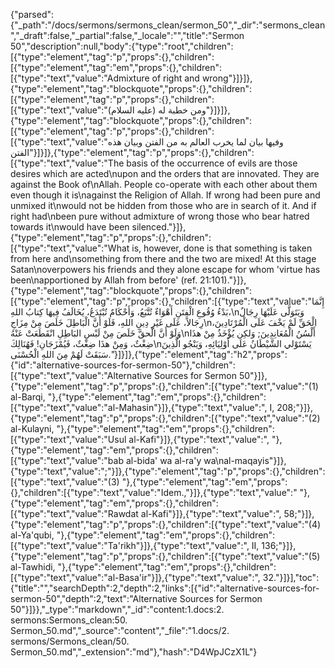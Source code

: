 {"parsed":{"_path":"/docs/sermons/sermons_clean/sermon_50","_dir":"sermons_clean","_draft":false,"_partial":false,"_locale":"","title":"Sermon 50","description":null,"body":{"type":"root","children":[{"type":"element","tag":"p","props":{},"children":[{"type":"element","tag":"em","props":{},"children":[{"type":"text","value":"Admixture of right and wrong"}]}]},{"type":"element","tag":"blockquote","props":{},"children":[{"type":"element","tag":"p","props":{},"children":[{"type":"text","value":"ومن خطبة له (عليه السلام)"}]}]},{"type":"element","tag":"blockquote","props":{},"children":[{"type":"element","tag":"p","props":{},"children":[{"type":"text","value":"وفيها بيان لما يخرب العالم به من الفتن وبيان هذه الفتن"}]}]},{"type":"element","tag":"p","props":{},"children":[{"type":"text","value":"The basis of the occurrence of evils are those desires which are acted\nupon and the orders that are innovated. They are against the Book of\nAllah. People co-operate with each other about them even though it is\nagainst the Religion of Allah. If wrong had been pure and unmixed it\nwould not be hidden from those who are in search of it. And if right had\nbeen pure without admixture of wrong those who bear hatred towards it\nwould have been silenced."}]},{"type":"element","tag":"p","props":{},"children":[{"type":"text","value":"What is, however, done is that something is taken from here and\nsomething from there and the two are mixed! At this stage Satan\noverpowers his friends and they alone escape for whom 'virtue has been\napportioned by Allah from before' (ref. 21:101)."}]},{"type":"element","tag":"blockquote","props":{},"children":[{"type":"element","tag":"p","props":{},"children":[{"type":"text","value":"إِنَّمَا بَدْءُ وُقُوعِ الْفِتَنِ أَهْوَاءٌ تُتَّبَعُ، وَأَحْكَامٌ تُبْتَدَعُ، يُخَالَفُ فِيهَا كِتابُ اللهِ،\nوَيَتَوَلَّى عَلَيْهَا رِجَالٌ رِجَالاً، عَلَى غَيْرِ دِينِ اللهِ، فَلَوْ أَنَّ الْبَاطِلَ خَلَصَ مِنْ مِزَاجِ\nالْحَقِّ لَمْ يَخْفَ عَلَى الْمُرْتَادِينَ، وَلَوْ أَنَّ الْحقَّ خَلَصَ مِنْ لَبْسِ البَاطِلِ انْقَطَعَتْ عَنْهُ\nأَلْسُنُ الْمُعَانِدِينَ; وَلكِن يُؤْخَذُ مِنْ هذَا ضِغْثٌ، وَمِنْ هذَا ضِغْثٌ، فَيُمْزَجَانِ! فَهُنَالِكَ\nيَسْتَوْلي الشَّيْطَانُ عَلَى أَوْلِيَائِهِ، وَيَنْجُو الَّذِينَ سَبَقَتْ لَهُمْ مِنَ اللهِ الْحُسْنَى."}]}]},{"type":"element","tag":"h2","props":{"id":"alternative-sources-for-sermon-50"},"children":[{"type":"text","value":"Alternative Sources for Sermon 50"}]},{"type":"element","tag":"p","props":{},"children":[{"type":"text","value":"(1) al-Barqi, "},{"type":"element","tag":"em","props":{},"children":[{"type":"text","value":"al-Mahasin"}]},{"type":"text","value":", I, 208;"}]},{"type":"element","tag":"p","props":{},"children":[{"type":"text","value":"(2) al-Kulayni, "},{"type":"element","tag":"em","props":{},"children":[{"type":"text","value":"Usul al-Kafi"}]},{"type":"text","value":", "},{"type":"element","tag":"em","props":{},"children":[{"type":"text","value":"bab al-bida' wa al-ra'y wa\nal-maqayis"}]},{"type":"text","value":";"}]},{"type":"element","tag":"p","props":{},"children":[{"type":"text","value":"(3) "},{"type":"element","tag":"em","props":{},"children":[{"type":"text","value":"Idem.,"}]},{"type":"text","value":" "},{"type":"element","tag":"em","props":{},"children":[{"type":"text","value":"Rawdat al-Kafi"}]},{"type":"text","value":", 58;"}]},{"type":"element","tag":"p","props":{},"children":[{"type":"text","value":"(4) al-Ya'qubi, "},{"type":"element","tag":"em","props":{},"children":[{"type":"text","value":"Ta'rikh"}]},{"type":"text","value":", II, 136;"}]},{"type":"element","tag":"p","props":{},"children":[{"type":"text","value":"(5) al-Tawhidi, "},{"type":"element","tag":"em","props":{},"children":[{"type":"text","value":"al-Basa'ir"}]},{"type":"text","value":", 32."}]}],"toc":{"title":"","searchDepth":2,"depth":2,"links":[{"id":"alternative-sources-for-sermon-50","depth":2,"text":"Alternative Sources for Sermon 50"}]}},"_type":"markdown","_id":"content:1.docs:2. sermons:Sermons_clean:50. Sermon_50.md","_source":"content","_file":"1.docs/2. sermons/Sermons_clean/50. Sermon_50.md","_extension":"md"},"hash":"D4WpJCzX1L"}